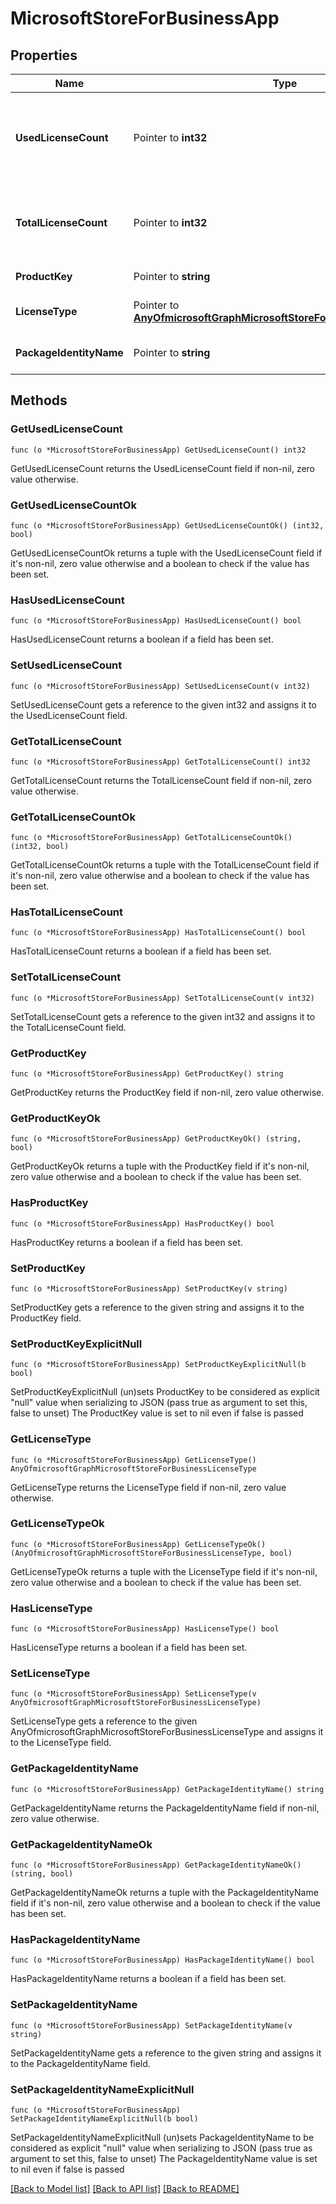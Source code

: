 # MicrosoftStoreForBusinessApp

## Properties

Name | Type | Description | Notes
------------ | ------------- | ------------- | -------------
**UsedLicenseCount** | Pointer to **int32** | The number of Microsoft Store for Business licenses in use. | [optional] 
**TotalLicenseCount** | Pointer to **int32** | The total number of Microsoft Store for Business licenses. | [optional] 
**ProductKey** | Pointer to **string** | The app product key | [optional] 
**LicenseType** | Pointer to [**AnyOfmicrosoftGraphMicrosoftStoreForBusinessLicenseType**](anyOf&lt;microsoft.graph.microsoftStoreForBusinessLicenseType&gt;.md) | The app license type | [optional] 
**PackageIdentityName** | Pointer to **string** | The app package identifier | [optional] 

## Methods

### GetUsedLicenseCount

`func (o *MicrosoftStoreForBusinessApp) GetUsedLicenseCount() int32`

GetUsedLicenseCount returns the UsedLicenseCount field if non-nil, zero value otherwise.

### GetUsedLicenseCountOk

`func (o *MicrosoftStoreForBusinessApp) GetUsedLicenseCountOk() (int32, bool)`

GetUsedLicenseCountOk returns a tuple with the UsedLicenseCount field if it's non-nil, zero value otherwise
and a boolean to check if the value has been set.

### HasUsedLicenseCount

`func (o *MicrosoftStoreForBusinessApp) HasUsedLicenseCount() bool`

HasUsedLicenseCount returns a boolean if a field has been set.

### SetUsedLicenseCount

`func (o *MicrosoftStoreForBusinessApp) SetUsedLicenseCount(v int32)`

SetUsedLicenseCount gets a reference to the given int32 and assigns it to the UsedLicenseCount field.

### GetTotalLicenseCount

`func (o *MicrosoftStoreForBusinessApp) GetTotalLicenseCount() int32`

GetTotalLicenseCount returns the TotalLicenseCount field if non-nil, zero value otherwise.

### GetTotalLicenseCountOk

`func (o *MicrosoftStoreForBusinessApp) GetTotalLicenseCountOk() (int32, bool)`

GetTotalLicenseCountOk returns a tuple with the TotalLicenseCount field if it's non-nil, zero value otherwise
and a boolean to check if the value has been set.

### HasTotalLicenseCount

`func (o *MicrosoftStoreForBusinessApp) HasTotalLicenseCount() bool`

HasTotalLicenseCount returns a boolean if a field has been set.

### SetTotalLicenseCount

`func (o *MicrosoftStoreForBusinessApp) SetTotalLicenseCount(v int32)`

SetTotalLicenseCount gets a reference to the given int32 and assigns it to the TotalLicenseCount field.

### GetProductKey

`func (o *MicrosoftStoreForBusinessApp) GetProductKey() string`

GetProductKey returns the ProductKey field if non-nil, zero value otherwise.

### GetProductKeyOk

`func (o *MicrosoftStoreForBusinessApp) GetProductKeyOk() (string, bool)`

GetProductKeyOk returns a tuple with the ProductKey field if it's non-nil, zero value otherwise
and a boolean to check if the value has been set.

### HasProductKey

`func (o *MicrosoftStoreForBusinessApp) HasProductKey() bool`

HasProductKey returns a boolean if a field has been set.

### SetProductKey

`func (o *MicrosoftStoreForBusinessApp) SetProductKey(v string)`

SetProductKey gets a reference to the given string and assigns it to the ProductKey field.

### SetProductKeyExplicitNull

`func (o *MicrosoftStoreForBusinessApp) SetProductKeyExplicitNull(b bool)`

SetProductKeyExplicitNull (un)sets ProductKey to be considered as explicit "null" value
when serializing to JSON (pass true as argument to set this, false to unset)
The ProductKey value is set to nil even if false is passed
### GetLicenseType

`func (o *MicrosoftStoreForBusinessApp) GetLicenseType() AnyOfmicrosoftGraphMicrosoftStoreForBusinessLicenseType`

GetLicenseType returns the LicenseType field if non-nil, zero value otherwise.

### GetLicenseTypeOk

`func (o *MicrosoftStoreForBusinessApp) GetLicenseTypeOk() (AnyOfmicrosoftGraphMicrosoftStoreForBusinessLicenseType, bool)`

GetLicenseTypeOk returns a tuple with the LicenseType field if it's non-nil, zero value otherwise
and a boolean to check if the value has been set.

### HasLicenseType

`func (o *MicrosoftStoreForBusinessApp) HasLicenseType() bool`

HasLicenseType returns a boolean if a field has been set.

### SetLicenseType

`func (o *MicrosoftStoreForBusinessApp) SetLicenseType(v AnyOfmicrosoftGraphMicrosoftStoreForBusinessLicenseType)`

SetLicenseType gets a reference to the given AnyOfmicrosoftGraphMicrosoftStoreForBusinessLicenseType and assigns it to the LicenseType field.

### GetPackageIdentityName

`func (o *MicrosoftStoreForBusinessApp) GetPackageIdentityName() string`

GetPackageIdentityName returns the PackageIdentityName field if non-nil, zero value otherwise.

### GetPackageIdentityNameOk

`func (o *MicrosoftStoreForBusinessApp) GetPackageIdentityNameOk() (string, bool)`

GetPackageIdentityNameOk returns a tuple with the PackageIdentityName field if it's non-nil, zero value otherwise
and a boolean to check if the value has been set.

### HasPackageIdentityName

`func (o *MicrosoftStoreForBusinessApp) HasPackageIdentityName() bool`

HasPackageIdentityName returns a boolean if a field has been set.

### SetPackageIdentityName

`func (o *MicrosoftStoreForBusinessApp) SetPackageIdentityName(v string)`

SetPackageIdentityName gets a reference to the given string and assigns it to the PackageIdentityName field.

### SetPackageIdentityNameExplicitNull

`func (o *MicrosoftStoreForBusinessApp) SetPackageIdentityNameExplicitNull(b bool)`

SetPackageIdentityNameExplicitNull (un)sets PackageIdentityName to be considered as explicit "null" value
when serializing to JSON (pass true as argument to set this, false to unset)
The PackageIdentityName value is set to nil even if false is passed

[[Back to Model list]](../README.md#documentation-for-models) [[Back to API list]](../README.md#documentation-for-api-endpoints) [[Back to README]](../README.md)



